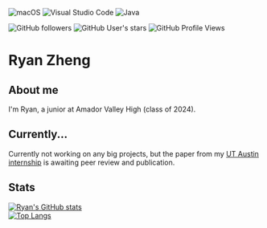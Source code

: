![macOS](https://img.shields.io/badge/mac%20os-000000?style=for-the-badge&logo=macos&logoColor=F0F0F0)
![Visual Studio Code](https://img.shields.io/badge/Visual%20Studio%20Code-0078d7.svg?style=for-the-badge&logo=visual-studio-code&logoColor=white)
![Java](https://img.shields.io/badge/java-%23ED8B00.svg?style=for-the-badge&logo=java&logoColor=white) 

![GitHub followers](https://img.shields.io/github/followers/nmokey?style=social) 
![GitHub User's stars](https://img.shields.io/github/stars/nmokey?style=social)
![GitHub Profile Views](https://komarev.com/ghpvc/?username=nmokey)

# Ryan Zheng
## About me
I'm Ryan, a junior at Amador Valley High (class of 2024). 
## Currently...
Currently not working on any big projects, but the paper from my [UT Austin internship](https://github.com/nmokey/UTAustinInternship) is awaiting peer review and publication.
## Stats
[![Ryan's GitHub stats](https://github-readme-stats.vercel.app/api?username=nmokey&show_icons=true&theme=react&hide=issues,prs)](https://github.com/nmokey/github-readme-stats)  
[![Top Langs](https://github-readme-stats.vercel.app/api/top-langs/?username=nmokey&layout=compact&theme=dark)](https://github.com/nmokey/github-readme-stats)
